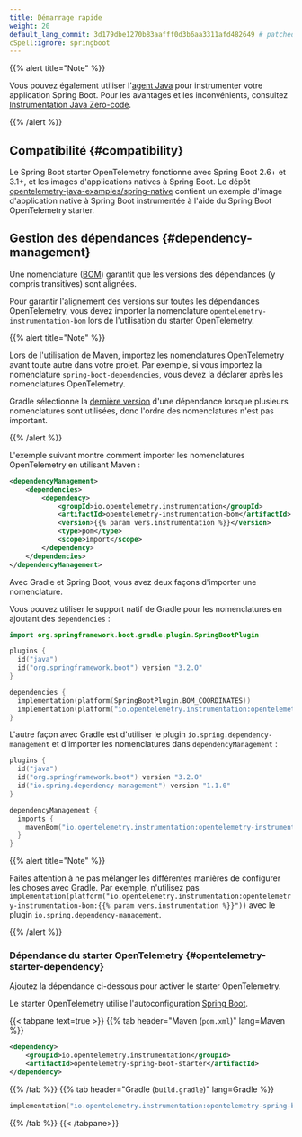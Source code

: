 ```yaml
---
title: Démarrage rapide
weight: 20
default_lang_commit: 3d179dbe1270b83aafff0d3b6aa3311afd482649 # patched
cSpell:ignore: springboot
---
```


{{% alert title="Note" %}}

Vous pouvez également utiliser l'[agent Java](../../agent) pour instrumenter
votre application Spring Boot. Pour les avantages et les inconvénients,
consultez [Instrumentation Java Zero-code](..).

{{% /alert %}}

## Compatibilité {#compatibility}

Le Spring Boot starter OpenTelemetry fonctionne avec Spring Boot 2.6+ et 3.1+,
et les images d'applications natives à Spring Boot. Le dépôt
[opentelemetry-java-examples/spring-native](https://github.com/open-telemetry/opentelemetry-java-examples/tree/main/spring-native)
contient un exemple d'image d'application native à Spring Boot instrumentée à
l'aide du Spring Boot OpenTelemetry starter.

## Gestion des dépendances {#dependency-management}

Une nomenclature
([BOM](https://maven.apache.org/guides/introduction/introduction-to-dependency-mechanism.html#bill-of-materials-bom-poms))
garantit que les versions des dépendances (y compris transitives) sont alignées.

Pour garantir l'alignement des versions sur toutes les dépendances
OpenTelemetry, vous devez importer la nomenclature
`opentelemetry-instrumentation-bom` lors de l'utilisation du starter
OpenTelemetry.

{{% alert title="Note" %}}

Lors de l'utilisation de Maven, importez les nomenclatures OpenTelemetry avant
toute autre dans votre projet. Par exemple, si vous importez la nomenclature
`spring-boot-dependencies`, vous devez la déclarer après les nomenclatures
OpenTelemetry.

Gradle sélectionne la
[dernière version](https://docs.gradle.org/current/userguide/dependency_resolution.html#2_perform_conflict_resolution)
d'une dépendance lorsque plusieurs nomenclatures sont utilisées, donc l'ordre
des nomenclatures n'est pas important.

{{% /alert %}}

L'exemple suivant montre comment importer les nomenclatures OpenTelemetry en
utilisant Maven :

```xml
<dependencyManagement>
    <dependencies>
        <dependency>
            <groupId>io.opentelemetry.instrumentation</groupId>
            <artifactId>opentelemetry-instrumentation-bom</artifactId>
            <version>{{% param vers.instrumentation %}}</version>
            <type>pom</type>
            <scope>import</scope>
        </dependency>
    </dependencies>
</dependencyManagement>
```

Avec Gradle et Spring Boot, vous avez deux façons d'importer une nomenclature.

Vous pouvez utiliser le support natif de Gradle pour les nomenclatures en
ajoutant des `dependencies` :

```kotlin
import org.springframework.boot.gradle.plugin.SpringBootPlugin

plugins {
  id("java")
  id("org.springframework.boot") version "3.2.O"
}

dependencies {
  implementation(platform(SpringBootPlugin.BOM_COORDINATES))
  implementation(platform("io.opentelemetry.instrumentation:opentelemetry-instrumentation-bom:{{% param vers.instrumentation %}}"))
}
```

L'autre façon avec Gradle est d'utiliser le plugin
`io.spring.dependency-management` et d'importer les nomenclatures dans
`dependencyManagement` :

```kotlin
plugins {
  id("java")
  id("org.springframework.boot") version "3.2.O"
  id("io.spring.dependency-management") version "1.1.0"
}

dependencyManagement {
  imports {
    mavenBom("io.opentelemetry.instrumentation:opentelemetry-instrumentation-bom:{{% param vers.instrumentation %}}")
  }
}
```

{{% alert title="Note" %}}

Faites attention à ne pas mélanger les différentes manières de configurer les
choses avec Gradle. Par exemple, n'utilisez pas
`implementation(platform("io.opentelemetry.instrumentation:opentelemetry-instrumentation-bom:{{% param vers.instrumentation %}}"))`
avec le plugin `io.spring.dependency-management`.

{{% /alert %}}

### Dépendance du starter OpenTelemetry {#opentelemetry-starter-dependency}

Ajoutez la dépendance ci-dessous pour activer le starter OpenTelemetry.

Le starter OpenTelemetry utilise l'autoconfiguration
[Spring Boot](https://docs.spring.io/spring-boot/reference/using/auto-configuration.html).

{{< tabpane text=true >}} {{% tab header="Maven (`pom.xml`)" lang=Maven %}}

```xml
<dependency>
    <groupId>io.opentelemetry.instrumentation</groupId>
    <artifactId>opentelemetry-spring-boot-starter</artifactId>
</dependency>
```

{{% /tab %}} {{% tab header="Gradle (`build.gradle`)" lang=Gradle %}}

```kotlin
implementation("io.opentelemetry.instrumentation:opentelemetry-spring-boot-starter")
```

{{% /tab %}} {{< /tabpane>}}
